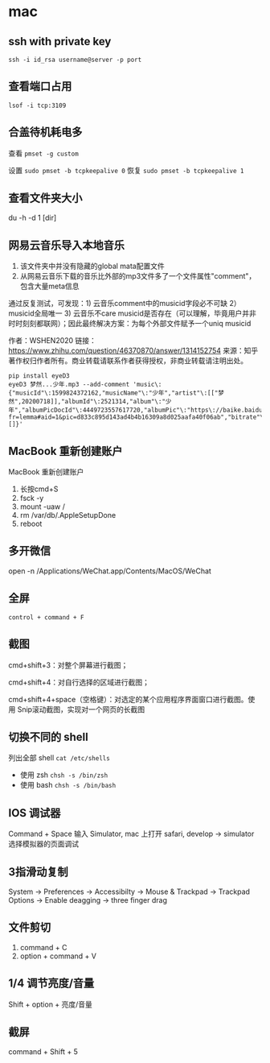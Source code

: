 # mac

## ssh with private key

`ssh -i id_rsa username@server -p port`
 
## 查看端口占用 

`lsof -i tcp:3109`

## 合盖待机耗电多

查看  `pmset -g custom`

设置 `sudo pmset -b tcpkeepalive 0` 恢复 `sudo pmset -b tcpkeepalive 1`

## 查看文件夹大小

du -h -d 1 [dir]

## 网易云音乐导入本地音乐

1. 该文件夹中并没有隐藏的global mata配置文件
2. 从网易云音乐下载的音乐比外部的mp3文件多了一个文件属性"comment"，包含大量meta信息

通过反复测试，可发现：1) 云音乐comment中的musicid字段必不可缺 2）musicid全局唯一 3) 云音乐不care musicid是否存在（可以理解，毕竟用户并非时时刻刻都联网）；因此最终解决方案：为每个外部文件赋予一个uniq musicid

作者：WSHEN2020
链接：https://www.zhihu.com/question/46370870/answer/1314152754
来源：知乎
著作权归作者所有。商业转载请联系作者获得授权，非商业转载请注明出处。

```
pip install eyeD3
eyeD3 梦然...少年.mp3 --add-comment 'music\:{"musicId"\:1599824372162,"musicName"\:"少年","artist"\:[["梦然",20200718]],"albumId"\:2521314,"album"\:"少年","albumPicDocId"\:4449723557617720,"albumPic"\:"https\://baike.baidu.com/pic/%E5%B0%91%E5%B9%B4/22741217/1/d833c895d143ad4b4b16309a8d025aafa40f06ab?fr=lemma#aid=1&pic=d833c895d143ad4b4b16309a8d025aafa40f06ab","bitrate"\:320000,"mp3DocId"\:5726256557462066,"duration"\:249182,"mvId"\:326166,"alias"\:[]}'
```


## MacBook 重新创建账户

MacBook 重新创建账户
1. 长按cmd+S
2. fsck -y
3. mount -uaw /
4. rm /var/db/.AppleSetupDone
5. reboot

## 多开微信

open -n /Applications/WeChat.app/Contents/MacOS/WeChat

## 全屏

`control + command + F`

## 截图

cmd+shift+3：对整个屏幕进行截图；

cmd+shift+4：对自行选择的区域进行截图；

cmd+shift+4+space（空格键）：对选定的某个应用程序界面窗口进行截图。使用 Snip滚动截图，实现对一个网页的长截图

## 切换不同的 shell

列出全部 shell `cat /etc/shells`

- 使用 zsh `chsh -s /bin/zsh`
- 使用 bash `chsh -s /bin/bash`

## IOS 调试器

Command + Space 输入 Simulator, mac 上打开 safari, develop -> simulator 选择模拟器的页面调试

## 3指滑动复制

System -> Preferences -> Accessibilty -> Mouse & Trackpad -> Trackpad Options -> Enable deagging -> three finger drag

## 文件剪切

1. command + C
2. option + command + V

## 1/4 调节亮度/音量

Shift + option + 亮度/音量

## 截屏

command + Shift + 5